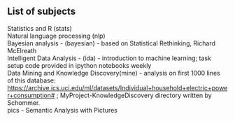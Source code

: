 List of subjects
---

Statistics and R (stats)  
Natural language processing (nlp)  
Bayesian analysis - (bayesian) - based on Statistical Rethinking, Richard McElreath  
Intelligent Data Analysis - (ida) - introduction to machine learning; task setup code provided in ipython notebooks weekly  
Data Mining and Knowledge Discovery(mine) - analysis on first 1000 lines of this database: https://archive.ics.uci.edu/ml/datasets/Individual+household+electric+power+consumption# ; MyProject-KnowledgeDiscovery directory written by Schommer.  
pics - Semantic Analysis with Pictures  
